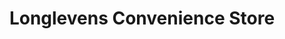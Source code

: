 ---
title: "Longlevens Convenience Store"
url: /gloucester/longlevens-convenience-store/
shop: newsagent
---